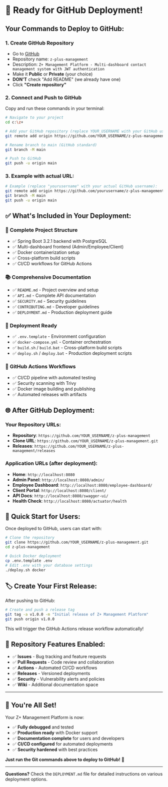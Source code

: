 # 🚀 Ready for GitHub Deployment!

## Your Commands to Deploy to GitHub:

### 1. Create GitHub Repository
- Go to [GitHub](https://github.com/new)
- Repository name: `z-plus-management`
- Description: `Z+ Management Platform - Multi-dashboard contact management system with JWT authentication`
- Make it **Public** or **Private** (your choice)
- **DON'T** check "Add README" (we already have one)
- Click **"Create repository"**

### 2. Connect and Push to GitHub

Copy and run these commands in your terminal:

```bash
# Navigate to your project
cd c:\z+

# Add your GitHub repository (replace YOUR_USERNAME with your GitHub username)
git remote add origin https://github.com/YOUR_USERNAME/z-plus-management.git

# Rename branch to main (GitHub standard)
git branch -M main

# Push to GitHub
git push -u origin main
```

### 3. Example with actual URL:
```bash
# Example (replace "yourusername" with your actual GitHub username):
git remote add origin https://github.com/yourusername/z-plus-management.git
git branch -M main
git push -u origin main
```

## ✅ What's Included in Your Deployment:

### 📁 **Complete Project Structure**
- ✅ Spring Boot 3.2.1 backend with PostgreSQL
- ✅ Multi-dashboard frontend (Admin/Employee/Client)
- ✅ Docker containerization setup
- ✅ Cross-platform build scripts
- ✅ CI/CD workflows for GitHub Actions

### 📚 **Comprehensive Documentation**
- ✅ `README.md` - Project overview and setup
- ✅ `API.md` - Complete API documentation
- ✅ `SECURITY.md` - Security guidelines
- ✅ `CONTRIBUTING.md` - Developer guidelines
- ✅ `DEPLOYMENT.md` - Production deployment guide

### 🔧 **Deployment Ready**
- ✅ `.env.template` - Environment configuration
- ✅ `docker-compose.yml` - Container orchestration
- ✅ `build.sh` / `build.bat` - Cross-platform build scripts
- ✅ `deploy.sh` / `deploy.bat` - Production deployment scripts

### 🤖 **GitHub Actions Workflows**
- ✅ CI/CD pipeline with automated testing
- ✅ Security scanning with Trivy
- ✅ Docker image building and publishing
- ✅ Automated releases with artifacts

## 🌐 After GitHub Deployment:

### **Your Repository URLs:**
- **Repository**: `https://github.com/YOUR_USERNAME/z-plus-management`
- **Clone URL**: `https://github.com/YOUR_USERNAME/z-plus-management.git`
- **Releases**: `https://github.com/YOUR_USERNAME/z-plus-management/releases`

### **Application URLs (after deployment):**
- **Home**: `http://localhost:8080`
- **Admin Panel**: `http://localhost:8080/admin/`
- **Employee Dashboard**: `http://localhost:8080/employee-dashboard/`
- **Client Portal**: `http://localhost:8080/client/`
- **API Docs**: `http://localhost:8080/swagger-ui/`
- **Health Check**: `http://localhost:8080/actuator/health`

## 🎯 Quick Start for Users:

Once deployed to GitHub, users can start with:

```bash
# Clone the repository
git clone https://github.com/YOUR_USERNAME/z-plus-management.git
cd z-plus-management

# Quick Docker deployment
cp .env.template .env
# Edit .env with your database settings
./deploy.sh docker
```

## 🏷️ Create Your First Release:

After pushing to GitHub:

```bash
# Create and push a release tag
git tag -a v1.0.0 -m "Initial release of Z+ Management Platform"
git push origin v1.0.0
```

This will trigger the GitHub Actions release workflow automatically!

## 🔑 Repository Features Enabled:

- ✅ **Issues** - Bug tracking and feature requests
- ✅ **Pull Requests** - Code review and collaboration
- ✅ **Actions** - Automated CI/CD workflows
- ✅ **Releases** - Versioned deployments
- ✅ **Security** - Vulnerability alerts and policies
- ✅ **Wiki** - Additional documentation space

---

## 🎉 **You're All Set!**

Your Z+ Management Platform is now:
- ✅ **Fully debugged** and tested
- ✅ **Production ready** with Docker support
- ✅ **Documentation complete** for users and developers
- ✅ **CI/CD configured** for automated deployments
- ✅ **Security hardened** with best practices

**Just run the Git commands above to deploy to GitHub!** 🚀

---

**Questions?** Check the `DEPLOYMENT.md` file for detailed instructions on various deployment options.
